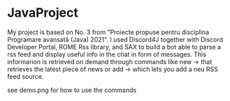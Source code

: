 # JavaProject

My project is based on No. 3 from "Proiecte propuse pentru disciplina Programare avansată (Java) 2021". I used Discord4J together with Discord Developer Portal, ROME Rss library, and SAX to build a bot able to parse a rss feed and display useful info in the chat in form of messages. This informarion is retrieved on demand through commands like new -> that retrieves the latest piece of news or add -> which lets you add a neu RSS feed source.

see demo.png for how to use the commands
